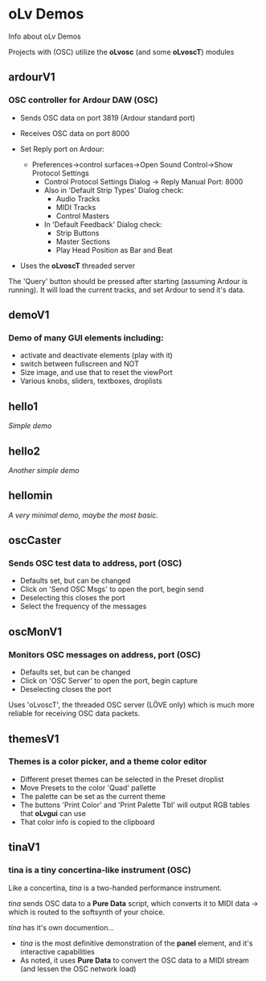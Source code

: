 # oLv Demos


Info about oLv Demos

Projects with (OSC) utilize the **oLvosc** (and some **oLvoscT**) modules

## ardourV1

### OSC controller for Ardour DAW (OSC)

  * Sends OSC data on port 3819 (Ardour standard port)
  * Receives OSC data on port 8000
  * Set Reply port on Ardour:
    * Preferences->control surfaces->Open Sound Control->Show Protocol Settings
        * Control Protocol Settings Dialog -> Reply Manual Port: 8000
        * Also in 'Default Strip Types' Dialog check:
            * Audio Tracks
            * MIDI Tracks
            * Control Masters
        * In 'Default Feedback' Dialog check:
            * Strip Buttons
            * Master Sections
            * Play Head Position as Bar and Beat

  * Uses the **oLvoscT** threaded server

The 'Query' button should be pressed after starting (assuming Ardour is running). It will load the current tracks, and set Ardour to send it's data.

## demoV1

### Demo of many GUI elements including:

  * activate and deactivate elements (play with it)
  * switch between fullscreen and NOT
  * Size image, and use that to reset the viewPort
  * Various knobs, sliders, textboxes, droplists

## hello1

*Simple demo*

## hello2

*Another simple demo*

## hellomin

*A very minimal demo, maybe the most basic.*

## oscCaster

### Sends OSC test data to address, port (OSC)

  * Defaults set, but can be changed
  * Click on 'Send OSC Msgs' to open the port, begin send
  * Deselecting this closes the port
  * Select the frequency of the messages

## oscMonV1

### Monitors OSC messages on address, port (OSC)

  * Defaults set, but can be changed
  * Click on 'OSC Server' to open the port, begin capture
  * Deselecting closes the port

Uses 'oLvoscT', the threaded OSC server (LÖVE only) which is much more reliable for receiving OSC data packets.

## themesV1

### Themes is a color picker, and a theme color editor

  * Different preset themes can be selected in the Preset droplist
  * Move Presets to the color 'Quad' pallette
  * The palette can be set as the current theme
  * The buttons 'Print Color' and 'Print Palette Tbl' will output RGB tables that **oLvgui** can use
  * That color info is copied to the clipboard

## tinaV1

### tina is a tiny concertina-like instrument (OSC)

Like a concertina, *tina* is a two-handed performance instrument.

*tina* sends OSC data to a **Pure Data** script, which converts it to MIDI data -> which is routed to the softsynth of your choice.

*tina* has it's own documention...

  * *tina* is the most definitive demonstration of the **panel** element, and it's interactive capabilities
  * As noted, it uses **Pure Data** to convert the OSC data to a MIDI stream (and lessen the OSC network load)